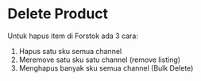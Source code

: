 # Delete Product

Untuk hapus item di Forstok ada 3 cara:

1. Hapus satu sku semua channel
2. Meremove satu sku satu channel \(remove listing\)
3. Menghapus banyak sku semua channel \(Bulk Delete\)

